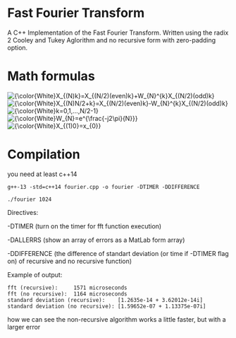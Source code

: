 # Fast Fourier Transform
A C++ Implementation of the Fast Fourier Transform. Written using the radix 2 Cooley and Tukey Aglorithm and no recursive form with zero-padding option.

# Math formulas
<img src="https://latex.codecogs.com/svg.image?\inline&space;\LARGE&space;{\color{White}X_{(N)k}=X_{(N/2)(even)k}&plus;W_{N}^{k}X_{(N/2)(odd)k}" title="{\color{White}X_{(N)k}=X_{(N/2)(even)k}+W_{N}^{k}X_{(N/2)(odd)k}" />
<img src="https://latex.codecogs.com/svg.image?\inline&space;\LARGE&space;{\color{White}X_{(N)N/2&plus;k}=X_{(N/2)(even)k}-W_{N}^{k}X_{(N/2)(odd)k}" title="{\color{White}X_{(N)N/2+k}=X_{(N/2)(even)k}-W_{N}^{k}X_{(N/2)(odd)k}" />
<img src="https://latex.codecogs.com/svg.image?\inline&space;\LARGE&space;{\color{White}k=0,1,...,N/2-1}" title="{\color{White}k=0,1,...,N/2-1}" />
<img src="https://latex.codecogs.com/svg.image?\inline&space;\LARGE&space;{\color{White}W_{N}=e^{\frac{-j2\pi}{N}}}" title="{\color{White}W_{N}=e^{\frac{-j2\pi}{N}}}" />
<img src="https://latex.codecogs.com/svg.image?\inline&space;\LARGE&space;{\color{White}X_{(1)0}=x_{0}}" title="{\color{White}X_{(1)0}=x_{0}}" />

# Compilation 
you need at least c++14

```
g++-13 -std=c++14 fourier.cpp -o fourier -DTIMER -DDIFFERENCE
```
```
./fourier 1024
```

Directives:

-DTIMER (turn on the timer for fft function execution)

-DALLERRS (show an array of errors as a MatLab form array)

-DDIFFERENCE (the difference of standart deviation (or time if -DTIMER flag on) of recursive and no recursive function)

Example of output:

```
fft (recursive):     1571 microseconds
fft (no recursive):  1164 microseconds
standard deviation (recursive):    [1.2635e-14 + 3.62012e-14i]
standard deviation (no recursive): [1.59652e-07 + 1.13375e-07i]
```
how we can see the non-recursive algorithm works a little faster, but with a larger error


